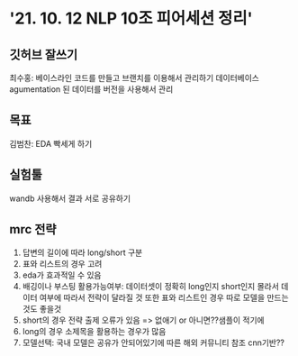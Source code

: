 # '21. 10. 12 NLP 10조 피어세션 정리'

## 깃허브 잘쓰기
최수홍: 
베이스라인 코드를 만들고 브랜치를 이용해서 관리하기 
데이터베이스 agumentation 된 데이터를 버전을 사용해서 관리


## 목표
김범찬: EDA 빡세게 하기

## 실험툴
wandb 사용해서 결과 서로 공유하기


## mrc 전략
1. 답변의 길이에 따라 long/short 구분
2. 표와 리스트의 경우 고려
3. eda가 효과적일 수 있음 
4. 배깅이나 부스팅 활용가능여부: 데이터셋이 정확히 long인지 short인지 몰라서 데이터 여부에 따라서 전략이 달라질 것 또한 표와 리스트인 경우 따로 모델을 만드는 것도 좋을것
5. short의 경우 전략 출제 오류가 있음 => 없애기 or 아니면??샘플이 적기에
6. long의 경우 소제목을 활용하는 경우가 많음 
7. 모델선택: 국내 모델은 공유가 안되어있기에 따른 해외 커뮤니티 참조 cnn기반??

